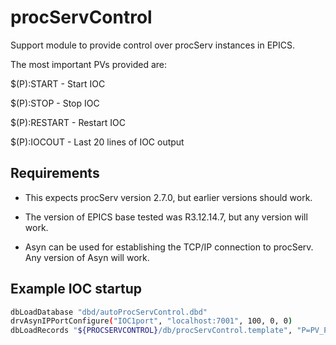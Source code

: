 # procServControl

Support module to provide control over procServ instances in EPICS.

The most important PVs provided are:

$(P):START - Start IOC

$(P):STOP - Stop IOC

$(P):RESTART - Restart IOC

$(P):IOCOUT - Last 20 lines of IOC output

## Requirements

- This expects procServ version 2.7.0, but earlier versions should work.

- The version of EPICS base tested was R3.12.14.7, but any version will work.

- Asyn can be used for establishing the TCP/IP connection to procServ. Any version
 of Asyn will work.

## Example IOC startup

```bash
dbLoadDatabase "dbd/autoProcServControl.dbd"
drvAsynIPPortConfigure("IOC1port", "localhost:7001", 100, 0, 0)
dbLoadRecords "${PROCSERVCONTROL}/db/procServControl.template", "P=PV_PREFIX,PORT=IOC1port"
```
